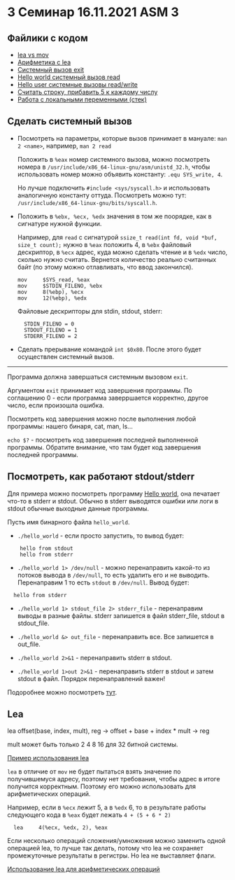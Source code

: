 # 3 Семинар 16.11.2021 ASM 3

## Файлики с кодом
* [lea vs mov](lea.S)
* [Арифметика с lea](lea_operations.S)
* [Системный вызов exit](syscall.S)
* [Hello world системный вызов read](hello_world.S)
* [Hello user системные вызовы read/write](syscall_read.S)
* [Считать строку, прибавить 5 к каждому числу](add.S)
* [Работа с локальными переменными (стек)](local_vars.S)


## Сделать системный вызов

* Посмотреть на параметры, которые вызов принимает в мануале: `man 2 <name>`, например, `man 2 read`

  Положить в `%eax` номер системного вызова, можно посмотреть номера в `/usr/include/x86_64-linux-gnu/asm/unistd_32.h`, чтобы использовать номер можно объявить константу: `.equ SYS_write, 4`.

  Но лучше подключить `#include <sys/syscall.h>` и использовать аналогичную константу оттуда. Посмотреть можно тут: `/usr/include/x86_64-linux-gnu/bits/syscall.h`.

* Положить в `%ebx, %ecx, %edx` значения в том же поорядке, как в сигнатуре нужной функции.

  Например, для `read`  с сигнатурой `ssize_t read(int fd, void *buf, size_t count);` нужно в `%eax` положить 4, в `%ebx` файловый дескриптор, в `%ecx` адрес, куда можно сделать чтение и в `%edx` число, сколько нужно считать. Вернется количество реально считанных байт (по этому можно отлавливать, что ввод закончился).

    ```
    mov     $SYS_read, %eax
    mov     $STDIN_FILENO, %ebx
    mov     8(%ebp), %ecx
    mov     12(%ebp), %edx
    ```

    Файловые дескрипторы для stdin, stdout, stderr:

    ```
      STDIN_FILENO = 0
      STDOUT_FILENO = 1
      STDERR_FILENO = 2
    ```

* Сделать прерывание командой `int $0x80`. После этого будет осуществлен системный вызов.

----------
Программа должна завершаться системным вызовом `exit`.

Аргументом `exit` принимает код завершения программы. По соглашению 0 - если программа заверршается корректно, другое число, если произошла ошибка.

Посмотреть код завершения можно после выполнения любой программы: нашего бинаря, cat, man, ls...

`echo $?` - посмотреть код завершения последней выполненной программы. Обратите внимание, что там будет код завершения последней программы.

## Посмотреть, как работают stdout/stderr

Для примера можно посмотреть программу [Hello world](hello_world.S), она печатает что-то в stderr и stdout. Обычно в stderr выводятся ошибки или логи в stdout обычные выходные данные программы.

Пусть имя бинарного файла `hello_world`.

* `./hello_world` - если просто запустить, то вывод будет:
```
    hello from stdout
    hello from stderr
```

* `./hello_world 1> /dev/null` - можно перенаправить какой-то из потоков вывода в `/dev/null`, то есть удалить его и не выводить. Перенаправим 1 то есть `stdout` в `/dev/null`. Вывод будет:

```
  hello from stderr
```

* `./hello_world 1> stdout_file 2> stderr_file` - перенаправим выводы в разные файлы. stderr запишется в файл stderr_file, stdout в stdout_file.

* `./hello_world &> out_file` - перенаправить все. Все запишется в out_file.

* `./hello_world 2>&1` - перенаправить stderr в stdout.
* `./hello_world 1>out 2>&1` - перенаправить stderr в stdout и затем stdout в файл. Порядок перенаправлений важен!

Подоробнее можно посмотреть [тут](https://catonmat.net/bash-one-liners-explained-part-three).

## Lea

lea offset(base, index, mult), reg -> offset + base + index * mult -> reg

mult может быть только 2 4 8 16 для 32 битной системы.

[Пример использования lea](lea.S)

`lea` в отличие от `mov` не будет пытаться взять значение по получившемуся адресу, поэтому нет требования, чтобы адрес в итоге получится корректным. Поэтому его можно использовать для арифметических операций.

Например, если в `%ecx` лежит 5, а в `%edx` 6, то в результате работы следующего кода в `%eax` будет лежать `4 + (5 + 6 * 2)`
```
  lea     4(%ecx, %edx, 2), %eax
```

Если несколько операций сложения/умножения можно заменить одной операцией lea, то лучше так делать, потому что lea не сохраняет промежуточные результаты в регистры. Но lea не выставляет флаги.

[Использование lea для арифметических операций](lea_operations.S)
